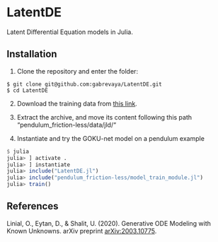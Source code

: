 # LatentDE
Latent Differential Equation models in Julia.

## Installation

1. Clone the repository and enter the folder:
```
$ git clone git@github.com:gabrevaya/LatentDE.git
$ cd LatentDE
```

2. Download the training data from [this link](https://drive.google.com/file/d/1Td7zvvFk5An9DqcaCXAPjeKDqc05dB_R/view?usp=sharing).

3. Extract the archive, and move its content following this path “pendulum_friction-less/data/jld/“

4. Instantiate and try the GOKU-net model on a pendulum example
```julia
$ julia
julia> ] activate .
julia> ] instantiate
julia> include("LatentDE.jl")
julia> include("pendulum_friction-less/model_train_module.jl")
julia> train()
```

## References

Linial, O., Eytan, D., & Shalit, U. (2020). Generative ODE Modeling with Known Unknowns. arXiv preprint [arXiv:2003.10775](https://arxiv.org/abs/2003.10775).
